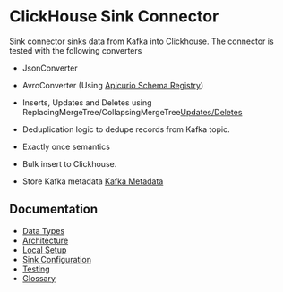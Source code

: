 # ClickHouse Sink Connector

Sink connector sinks data from Kafka into Clickhouse.
The connector is tested with the following converters
- JsonConverter
- AvroConverter (Using [Apicurio Schema Registry](https://www.apicur.io/registry/))


- Inserts, Updates and Deletes using ReplacingMergeTree/CollapsingMergeTree[Updates/Deletes](doc/mutable_data.md)
- Deduplication logic to dedupe records from Kafka topic.
- Exactly once semantics 
- Bulk insert to Clickhouse.
- Store Kafka metadata [Kafka Metadata](doc/Kafka_metadata.md)



## Documentation
- [Data Types](doc/DataTypes.md)
- [Architecture](doc/architecture.md)
- [Local Setup](doc/setup.md)
- [Sink Configuration](doc/sink_configuration.md)
- [Testing](doc/TESTING.md)
- [Glossary](doc/glossary.md)

